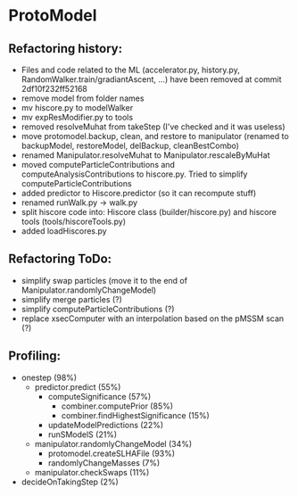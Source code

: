 # ProtoModel



## Refactoring history:


  * Files and code related to the ML (accelerator.py, history.py, RandomWalker.train/gradiantAscent, ...) have been removed at commit 2df10f232ff52168
  * remove model from folder names
  * mv hiscore.py to modelWalker
  * mv expResModifier.py to tools
  * removed resolveMuhat from takeStep (I've checked and it was useless)
  * move protomodel.backup, clean, and restore to manipulator (renamed to backupModel, restoreModel, delBackup, cleanBestCombo)
  * renamed Manipulator.resolveMuhat to Manipulator.rescaleByMuHat
  * moved computeParticleContributions and computeAnalysisContributions to hiscore.py. Tried to simplify  computeParticleContributions
  * added predictor to Hiscore.predictor (so it can recompute stuff)
  * renamed runWalk.py -> walk.py
  * split hiscore code into: Hiscore class (builder/hiscore.py) and hiscore tools (tools/hiscoreTools.py)
  * added loadHiscores.py

## Refactoring ToDo:


  * simplify swap particles (move it to the end of Manipulator.randomlyChangeModel)
  * simplify merge particles (?)
  * simplify computeParticleContributions (?)
  * replace xsecComputer with an interpolation based on the pMSSM scan (?)


## Profiling:

  * onestep (98%)
    * predictor.predict (55%)
      * computeSignificance (57%)
        * combiner.computePrior (85%)      
        * combiner.findHighestSignificance (15%)
      * updateModelPredictions (22%)
      * runSModelS (21%)
    * manipulator.randomlyChangeModel (34%)
      * protomodel.createSLHAFile (93%)
      * randomlyChangeMasses (7%)
    * manipulator.checkSwaps (11%)
  * decideOnTakingStep (2%)
